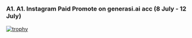 #

### A1. A1. Instagram Paid Promote on generasi.ai acc (8 July - 12 July)
[![trophy](https://github-profile-trophy.vercel.app/?username=stanley355&theme=onedark)](https://github.com/stanley355/github-profile-trophy)